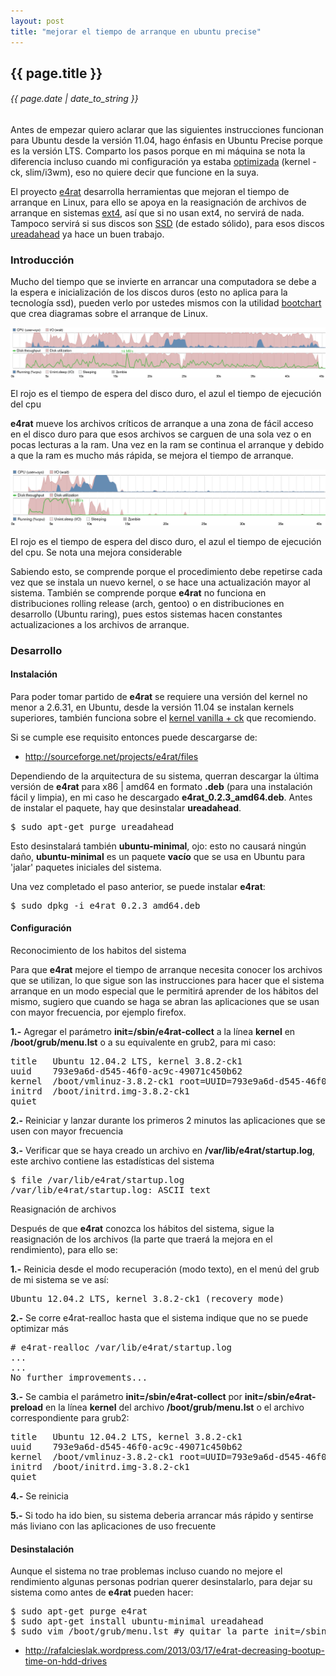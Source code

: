 ```yaml
---
layout: post
title: "mejorar el tiempo de arranque en ubuntu precise"
---
```


## {{ page.title }}
###### {{ page.date | date_to_string }}

Antes de empezar quiero aclarar que las siguientes instrucciones funcionan para Ubuntu desde la versión 11.04, hago énfasis en Ubuntu Precise porque es la versión LTS. Comparto los pasos porque en mi máquina se nota la diferencia incluso cuando mi configuración ya estaba [optimizada](http://chilicuil.github.com/all/os/2012/05/03/actualizacion-ubuntu-1204.html) (kernel -ck, slim/i3wm), eso no quiere decir que funcione en la suya.

El proyecto [e4rat](http://e4rat.sourceforge.net/) desarrolla herramientas que mejoran el tiempo de arranque en Linux, para ello se apoya en la reasignación de archivos de arranque en sistemas [ext4](http://es.wikipedia.org/wiki/Ext4), así que si no usan ext4, no servirá de nada. Tampoco servirá si sus discos son [SSD](http://es.wikipedia.org/wiki/Unidad_de_estado_s%C3%B3lido) (de estado sólido), para esos discos [ureadahead](https://launchpad.net/ureadahead) ya hace un buen trabajo.

### Introducción

Mucho del tiempo que se invierte en arrancar una computadora se debe a la espera e inicialización de los discos duros (esto no aplica para la tecnología ssd), pueden verlo por ustedes mismos con la utilidad [bootchart](http://www.bootchart.org/) que crea diagramas sobre el arranque de Linux.

[![alt text](/assets/img/66.png)](/assets/img/66.png)

El rojo es el tiempo de espera del disco duro, el azul el tiempo de ejecución del cpu

**e4rat** mueve los archivos críticos de arranque a una zona de fácil acceso en el disco duro para que esos archivos se carguen de una sola vez o en pocas lecturas a la ram. Una vez en la ram se continua el arranque y debido a que la ram es mucho más rápida, se mejora el tiempo de arranque.

[![alt text](/assets/img/67.png)](/assets/img/67.png)

El rojo es el tiempo de espera del disco duro, el azul el tiempo de ejecución del cpu. Se nota una mejora considerable

Sabiendo esto, se comprende porque el procedimiento debe repetirse cada vez que se instala un nuevo kernel, o se hace una actualización mayor al sistema. También se comprende porque **e4rat** no funciona en distribuciones rolling release (arch, gentoo) o en distribuciones en desarrollo (Ubuntu raring), pues estos sistemas hacen constantes actualizaciones a los archivos de arranque.

### Desarrollo

#### Instalación

Para poder tomar partido de **e4rat** se requiere una versión del kernel no menor a 2.6.31, en Ubuntu, desde la versión 11.04 se instalan kernels superiores, también funciona sobre el [kernel vanilla + ck](http://chilicuil.github.com/all/os/2012/07/03/kernel-ck-en-ubuntu-1204.html) que recomiendo.

Si se cumple ese requisito entonces puede descargarse de:

  - <http://sourceforge.net/projects/e4rat/files>

Dependiendo de la arquitectura de su sistema, querran descargar la última versión de **e4rat** para x86 | amd64 en formato **.deb** (para una instalación fácil y limpia), en mi caso he descargado **e4rat_0.2.3_amd64.deb**. Antes de instalar el paquete, hay que desinstalar **ureadahead**.

<pre class="sh_sh">
$ sudo apt-get purge ureadahead
</pre>

Esto desinstalará también **ubuntu-minimal**, ojo: esto no causará ningún daño, **ubuntu-minimal** es un paquete **vacío** que se usa en Ubuntu para 'jalar' paquetes iniciales del sistema.

Una vez completado el paso anterior, se puede instalar **e4rat**:

<pre class="sh_sh">
$ sudo dpkg -i e4rat_0.2.3_amd64.deb
</pre>

#### Configuración

Reconocimiento de los habitos del sistema

Para que **e4rat** mejore el tiempo de arranque necesita conocer los archivos que se utilizan, lo que sigue son las instrucciones para hacer que el sistema arranque en un modo especial que le permitirá aprender de los hábitos del mismo, sugiero que cuando se haga se abran las aplicaciones que se usan con mayor frecuencia, por ejemplo firefox.

 **1.-** Agregar el parámetro **init=/sbin/e4rat-collect** a la línea **kernel** en **/boot/grub/menu.lst** o a su equivalente en grub2, para mi caso:

<pre class="config">
title   Ubuntu 12.04.2 LTS, kernel 3.8.2-ck1
uuid    793e9a6d-d545-46f0-ac9c-49071c450b62
kernel  /boot/vmlinuz-3.8.2-ck1 root=UUID=793e9a6d-d545-46f0-ac9c-49071c450b62 ro  init=/sbin/e4rat-collect
initrd  /boot/initrd.img-3.8.2-ck1
quiet
</pre>

**2.-** Reiniciar y lanzar durante los primeros 2 minutos las aplicaciones que se usen con mayor frecuencia

**3.-** Verificar que se haya creado un archivo en **/var/lib/e4rat/startup.log**, este archivo contiene las estadísticas del sistema

<pre class="sh_sh">
$ file /var/lib/e4rat/startup.log
/var/lib/e4rat/startup.log: ASCII text
</pre>

Reasignación de archivos

Después de que **e4rat** conozca los hábitos del sistema, sigue la reasignación de los archivos (la parte que traerá la mejora en el rendimiento), para ello se:

 **1.-** Reinicia desde el modo recuperación (modo texto), en el menú del grub de mi sistema se ve así:

<pre class="config">
Ubuntu 12.04.2 LTS, kernel 3.8.2-ck1 (recovery mode)
</pre>

 **2.-** Se corre e4rat-realloc hasta que el sistema indique que no se puede optimizar más

<pre class="sh_sh">
# e4rat-realloc /var/lib/e4rat/startup.log
...
...
No further improvements...
</pre>

 **3.-** Se cambia el parámetro **init=/sbin/e4rat-collect** por **init=/sbin/e4rat-preload** en la línea **kernel** del archivo **/boot/grub/menu.lst** o el archivo correspondiente para grub2:

<pre class="config">
title   Ubuntu 12.04.2 LTS, kernel 3.8.2-ck1
uuid    793e9a6d-d545-46f0-ac9c-49071c450b62
kernel  /boot/vmlinuz-3.8.2-ck1 root=UUID=793e9a6d-d545-46f0-ac9c-49071c450b62 ro  init=/sbin/e4rat-preload
initrd  /boot/initrd.img-3.8.2-ck1
quiet
</pre>

 **4.-** Se reinicia

 **5.-** Si todo ha ido bien, su sistema deberia arrancar más rápido y sentirse más liviano con las aplicaciones de uso frecuente

#### Desinstalación

Aunque el sistema no trae problemas incluso cuando no mejore el rendimiento algunas personas podrian querer desinstalarlo, para dejar su sistema como antes de **e4rat** pueden hacer:

<pre class="sh_sh">
$ sudo apt-get purge e4rat
$ sudo apt-get install ubuntu-minimal ureadahead
$ sudo vim /boot/grub/menu.lst #y quitar la parte init=/sbin/e4rat-preload
</pre>

  - <http://rafalcieslak.wordpress.com/2013/03/17/e4rat-decreasing-bootup-time-on-hdd-drives>
